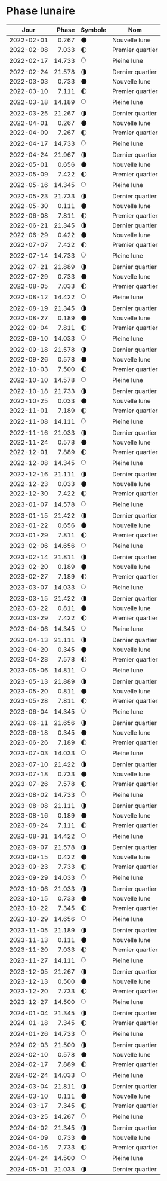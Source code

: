 # Phase lunaire

Jour       | Phase  | Symbole | Nom
-----------|-------:|---|---
2022-02-01 |  0.267 | 🌑 | Nouvelle lune
2022-02-08 |  7.033 | 🌓 | Premier quartier
2022-02-17 | 14.733 | 🌕 | Pleine lune
2022-02-24 | 21.578 | 🌗 | Dernier quartier
2022-03-03 |  0.733 | 🌑 | Nouvelle lune
2022-03-10 |  7.111 | 🌓 | Premier quartier
2022-03-18 | 14.189 | 🌕 | Pleine lune
2022-03-25 | 21.267 | 🌗 | Dernier quartier
2022-04-01 |  0.267 | 🌑 | Nouvelle lune
2022-04-09 |  7.267 | 🌓 | Premier quartier
2022-04-17 | 14.733 | 🌕 | Pleine lune
2022-04-24 | 21.967 | 🌗 | Dernier quartier
2022-05-01 |  0.656 | 🌑 | Nouvelle lune
2022-05-09 |  7.422 | 🌓 | Premier quartier
2022-05-16 | 14.345 | 🌕 | Pleine lune
2022-05-23 | 21.733 | 🌗 | Dernier quartier
2022-05-30 |  0.111 | 🌑 | Nouvelle lune
2022-06-08 |  7.811 | 🌓 | Premier quartier
2022-06-21 | 21.345 | 🌗 | Dernier quartier
2022-06-29 |  0.422 | 🌑 | Nouvelle lune
2022-07-07 |  7.422 | 🌓 | Premier quartier
2022-07-14 | 14.733 | 🌕 | Pleine lune
2022-07-21 | 21.889 | 🌗 | Dernier quartier
2022-07-29 |  0.733 | 🌑 | Nouvelle lune
2022-08-05 |  7.033 | 🌓 | Premier quartier
2022-08-12 | 14.422 | 🌕 | Pleine lune
2022-08-19 | 21.345 | 🌗 | Dernier quartier
2022-08-27 |  0.189 | 🌑 | Nouvelle lune
2022-09-04 |  7.811 | 🌓 | Premier quartier
2022-09-10 | 14.033 | 🌕 | Pleine lune
2022-09-18 | 21.578 | 🌗 | Dernier quartier
2022-09-26 |  0.578 | 🌑 | Nouvelle lune
2022-10-03 |  7.500 | 🌓 | Premier quartier
2022-10-10 | 14.578 | 🌕 | Pleine lune
2022-10-18 | 21.733 | 🌗 | Dernier quartier
2022-10-25 |  0.033 | 🌑 | Nouvelle lune
2022-11-01 |  7.189 | 🌓 | Premier quartier
2022-11-08 | 14.111 | 🌕 | Pleine lune
2022-11-16 | 21.033 | 🌗 | Dernier quartier
2022-11-24 |  0.578 | 🌑 | Nouvelle lune
2022-12-01 |  7.889 | 🌓 | Premier quartier
2022-12-08 | 14.345 | 🌕 | Pleine lune
2022-12-16 | 21.111 | 🌗 | Dernier quartier
2022-12-23 |  0.033 | 🌑 | Nouvelle lune
2022-12-30 |  7.422 | 🌓 | Premier quartier
2023-01-07 | 14.578 | 🌕 | Pleine lune
2023-01-15 | 21.422 | 🌗 | Dernier quartier
2023-01-22 |  0.656 | 🌑 | Nouvelle lune
2023-01-29 |  7.811 | 🌓 | Premier quartier
2023-02-06 | 14.656 | 🌕 | Pleine lune
2023-02-14 | 21.811 | 🌗 | Dernier quartier
2023-02-20 |  0.189 | 🌑 | Nouvelle lune
2023-02-27 |  7.189 | 🌓 | Premier quartier
2023-03-07 | 14.033 | 🌕 | Pleine lune
2023-03-15 | 21.422 | 🌗 | Dernier quartier
2023-03-22 |  0.811 | 🌑 | Nouvelle lune
2023-03-29 |  7.422 | 🌓 | Premier quartier
2023-04-06 | 14.345 | 🌕 | Pleine lune
2023-04-13 | 21.111 | 🌗 | Dernier quartier
2023-04-20 |  0.345 | 🌑 | Nouvelle lune
2023-04-28 |  7.578 | 🌓 | Premier quartier
2023-05-06 | 14.811 | 🌕 | Pleine lune
2023-05-13 | 21.889 | 🌗 | Dernier quartier
2023-05-20 |  0.811 | 🌑 | Nouvelle lune
2023-05-28 |  7.811 | 🌓 | Premier quartier
2023-06-04 | 14.345 | 🌕 | Pleine lune
2023-06-11 | 21.656 | 🌗 | Dernier quartier
2023-06-18 |  0.345 | 🌑 | Nouvelle lune
2023-06-26 |  7.189 | 🌓 | Premier quartier
2023-07-03 | 14.033 | 🌕 | Pleine lune
2023-07-10 | 21.422 | 🌗 | Dernier quartier
2023-07-18 |  0.733 | 🌑 | Nouvelle lune
2023-07-26 |  7.578 | 🌓 | Premier quartier
2023-08-02 | 14.733 | 🌕 | Pleine lune
2023-08-08 | 21.111 | 🌗 | Dernier quartier
2023-08-16 |  0.189 | 🌑 | Nouvelle lune
2023-08-24 |  7.111 | 🌓 | Premier quartier
2023-08-31 | 14.422 | 🌕 | Pleine lune
2023-09-07 | 21.578 | 🌗 | Dernier quartier
2023-09-15 |  0.422 | 🌑 | Nouvelle lune
2023-09-23 |  7.733 | 🌓 | Premier quartier
2023-09-29 | 14.033 | 🌕 | Pleine lune
2023-10-06 | 21.033 | 🌗 | Dernier quartier
2023-10-15 |  0.733 | 🌑 | Nouvelle lune
2023-10-22 |  7.345 | 🌓 | Premier quartier
2023-10-29 | 14.656 | 🌕 | Pleine lune
2023-11-05 | 21.189 | 🌗 | Dernier quartier
2023-11-13 |  0.111 | 🌑 | Nouvelle lune
2023-11-20 |  7.033 | 🌓 | Premier quartier
2023-11-27 | 14.111 | 🌕 | Pleine lune
2023-12-05 | 21.267 | 🌗 | Dernier quartier
2023-12-13 |  0.500 | 🌑 | Nouvelle lune
2023-12-20 |  7.733 | 🌓 | Premier quartier
2023-12-27 | 14.500 | 🌕 | Pleine lune
2024-01-04 | 21.345 | 🌗 | Dernier quartier
2024-01-18 |  7.345 | 🌓 | Premier quartier
2024-01-26 | 14.733 | 🌕 | Pleine lune
2024-02-03 | 21.500 | 🌗 | Dernier quartier
2024-02-10 |  0.578 | 🌑 | Nouvelle lune
2024-02-17 |  7.889 | 🌓 | Premier quartier
2024-02-24 | 14.033 | 🌕 | Pleine lune
2024-03-04 | 21.811 | 🌗 | Dernier quartier
2024-03-10 |  0.111 | 🌑 | Nouvelle lune
2024-03-17 |  7.345 | 🌓 | Premier quartier
2024-03-25 | 14.267 | 🌕 | Pleine lune
2024-04-02 | 21.345 | 🌗 | Dernier quartier
2024-04-09 |  0.733 | 🌑 | Nouvelle lune
2024-04-16 |  7.733 | 🌓 | Premier quartier
2024-04-24 | 14.500 | 🌕 | Pleine lune
2024-05-01 | 21.033 | 🌗 | Dernier quartier
